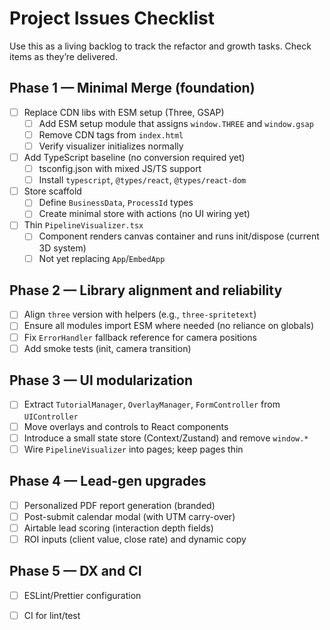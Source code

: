 # Project Issues Checklist

Use this as a living backlog to track the refactor and growth tasks. Check items as they’re delivered.

## Phase 1 — Minimal Merge (foundation)
- [ ] Replace CDN libs with ESM setup (Three, GSAP)
  - [ ] Add ESM setup module that assigns `window.THREE` and `window.gsap`
  - [ ] Remove CDN tags from `index.html`
  - [ ] Verify visualizer initializes normally
- [ ] Add TypeScript baseline (no conversion required yet)
  - [ ] tsconfig.json with mixed JS/TS support
  - [ ] Install `typescript`, `@types/react`, `@types/react-dom`
- [ ] Store scaffold
  - [ ] Define `BusinessData`, `ProcessId` types
  - [ ] Create minimal store with actions (no UI wiring yet)
- [ ] Thin `PipelineVisualizer.tsx`
  - [ ] Component renders canvas container and runs init/dispose (current 3D system)
  - [ ] Not yet replacing `App`/`EmbedApp`

## Phase 2 — Library alignment and reliability
- [ ] Align `three` version with helpers (e.g., `three-spritetext`)
- [ ] Ensure all modules import ESM where needed (no reliance on globals)
- [ ] Fix `ErrorHandler` fallback reference for camera positions
- [ ] Add smoke tests (init, camera transition)

## Phase 3 — UI modularization
- [ ] Extract `TutorialManager`, `OverlayManager`, `FormController` from `UIController`
- [ ] Move overlays and controls to React components
- [ ] Introduce a small state store (Context/Zustand) and remove `window.*`
- [ ] Wire `PipelineVisualizer` into pages; keep pages thin

## Phase 4 — Lead-gen upgrades
- [ ] Personalized PDF report generation (branded)
- [ ] Post-submit calendar modal (with UTM carry-over)
- [ ] Airtable lead scoring (interaction depth fields)
- [ ] ROI inputs (client value, close rate) and dynamic copy

## Phase 5 — DX and CI
- [ ] ESLint/Prettier configuration
- [ ] CI for lint/test


